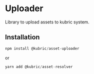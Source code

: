 # Uploader

Library to upload assets to kubric system.

## Installation

```JavaScript
npm install @kubric/asset-uploader
```

or

```JavaScript
yarn add @kubric/asset-resolver
```
